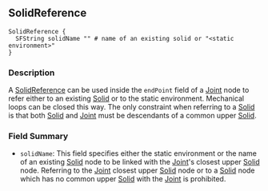 ## SolidReference

```
SolidReference {
  SFString solidName "" # name of an existing solid or "<static environment>"
}
```

### Description

A [SolidReference](#solidreference) can be used inside the `endPoint` field of a
[Joint](joint.md) node to refer either to an existing [Solid](solid.md) or to
the static environment. Mechanical loops can be closed this way. The only
constraint when referring to a [Solid](solid.md) is that both [Solid](solid.md)
and [Joint](joint.md) must be descendants of a common upper [Solid](solid.md).

### Field Summary

- `solidName`: This field specifies either the static environment or the name of
an existing [Solid](solid.md) node to be linked with the [Joint](joint.md)'s
closest upper [Solid](solid.md) node. Referring to the [Joint](joint.md) closest
upper [Solid](solid.md) node or to a [Solid](solid.md) node which has no common
upper [Solid](solid.md) with the [Joint](joint.md) is prohibited.

